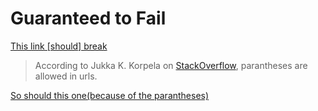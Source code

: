 # Guaranteed to Fail

[This link \[should\] break](https://google.com)

> According to Jukka K. Korpela on [StackOverflow](https://stackoverflow.com/questions/13225028/is-it-ok-to-have-brackets-or-parenthesis-in-url), parantheses are allowed in urls. 

[So should this one\(because of the parantheses\)](https://andthis.link/can-have-\(\)-in-them)